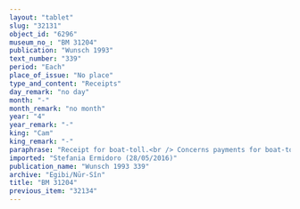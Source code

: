 ```yaml
---
layout: "tablet"
slug: "32131"
object_id: "6296"
museum_no_: "BM 31204"
publication: "Wunsch 1993"
text_number: "339"
period: "Each"
place_of_issue: "No place"
type_and_content: "Receipts"
day_remark: "no day"
month: "-"
month_remark: "no month"
year: "4"
year_remark: "-"
king: "Cam"
king_remark: "-"
paraphrase: "Receipt for boat-toll.<br /> Concerns payments for boat-toll paid by slaves of E and the reimbursement for some of these payments. <strong>A</strong> (slave of <strong>E</strong>) made pass (<em>et</em><em>ēqu</em> &Scaron;) a boat loaded with onions, income from the 4th year of Cambyses, at the quay of Til-Gula.The silver he paid for boat-toll (<em>miksu</em>) are charged against <strong>B </strong>(<em>ina muhhi</em>), and it is made clear that he hasn&rsquo;t received anything yet from him (<em>mimma ra&scaron;ūtu </em>&nbsp;&hellip; &nbsp;<strong>A</strong> <em>ul mahir</em>). <strong>D</strong>, another of <strong>E</strong>&#39;s slaves, paid silver for boat-toll (<em>miksu</em>) to <strong>C</strong>. No names of witnesses nor of the scribe.<br /> &nbsp;<br /> <strong>A</strong> = Madān-Bēl-uṣur, slave of <strong>E</strong>; <strong>B </strong>= Ah-ilīa/Kiribtu; <strong>C </strong>= Rēmutu; <strong>D</strong> = Nab&ucirc;-ayyalu, slave of <strong>E</strong>; <strong>E </strong>= Iddin-Marduk/Iqī&scaron;āya//Nūr-S&icirc;n"
imported: "Stefania Ermidoro (28/05/2016)"
publication_name: "Wunsch 1993 339"
archive: "Egibi/Nūr-Sîn"
title: "BM 31204"
previous_item: "32134"
---
```

